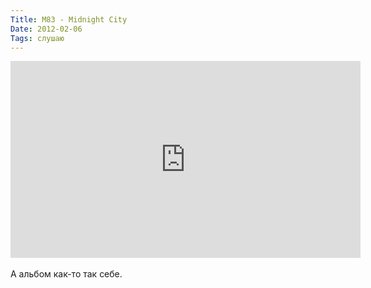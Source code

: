 ```yaml
---
Title: M83 - Midnight City
Date: 2012-02-06
Tags: слушаю
---
```


<div class="text"><iframe width="560" height="315" src="http://www.youtube.com/embed/dX3k_QDnzHE?wmode=transparent" frameborder="0" allowfullscreen="allowfullscreen"></iframe><br /><br />
А альбом как-то так себе.</div>